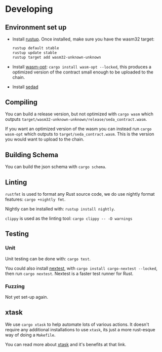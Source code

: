 # Developing

[1]: https://rustup.rs/
[2]: https://github.com/WebAssembly/binaryen
[3]: https://github.com/sedaprotocol/seda-chain
[4]: https://nexte.st/


## Environment set up

- Install [rustup][1]. Once installed, make sure you have the wasm32 target:

  ```bash
  rustup default stable
  rustup update stable
  rustup target add wasm32-unknown-unknown
  ```

- Install [wasm-opt][2]: `cargo install wasm-opt --locked`, this produces a optimized version of the contract small enough to be uploaded to the chain.


- Install [sedad][3]

## Compiling

You can build a release version, but not optimized with `cargo wasm` which outputs `target/wasm32-unknown-unknown/release/seda_contract.wasm`.

If you want an optimized version of the wasm you can instead run `cargo wasm-opt` which outputs to `target/seda_contract.wasm`. This is the version you would want to upload to the chain.

## Building Schema

You can build the json schema with `cargo schema`.

## Linting

`rustfmt` is used to format any Rust source code, we do use nightly format features: `cargo +nightly fmt`.

Nightly can be installed with: `rustup install nightly`. 

`clippy` is used as the linting tool: `cargo clippy -- -D warnings`

## Testing

### Unit

Unit testing can be done with: `cargo test`.

You could also install [nextest][4], with `cargo install cargo-nextest --locked`, then run `cargo nextest`. Nextest is a faster test runner for Rust.

### Fuzzing

Not yet set-up again.
<!-- 
To install fuzzing deps you can run:

```sh
make install-fuzz-deps
```

To list fuzz targets you can run:

```sh
make fuzz-list
```

> [!NOTE]
> The first time you do a `fuzz-run` command takes a very long time to build...
> This does cause the make command to timeout... not sure how to workaround that...

To run a fuzz target indefinitely:

```sh
FUZZ_TARGET=proxy-instantiate make fuzz-run
```

To run a fuzz target for a specifed amount of time:

```sh
TIME=1h FUZZ_TARGET=proxy-instantiate make fuzz-run-timeout
```

To re-run a found failing instance:

```sh
FUZZ_TARGET=proxy-instantiate ARTIFACT_PATH=./fuzz/artifacts/proxy-instantiate/crash-foo make fuzz-reproduce
```

To minify a found failing instance:

```sh
FUZZ_TARGET=proxy-instantiate ARTIFACT_PATH=./fuzz/artifacts/proxy-instantiate/crash-foo make fuzz-minify
```

When a failing instance is found the fuzzer will stop and tell you how to reproduce and mimize the test case:

Example output:

```bash
thread '<unnamed>' panicked at 'assertion failed: claimable_balance.amount > 0', fuzz_targets/fuzz_target_1.rs:130:13
note: run with `RUST_BACKTRACE=1` environment variable to display a backtrace
==6102== ERROR: libFuzzer: deadly signal
    #0 0x561f6ae3a431  (/home/azureuser/data/stellar/soroban-examples/fuzzing/fuzz/target/x86_64-unknown-linux-gnu/release/fuzz_target_1+0x1c80431) (BuildId: 6a95a932984a405ebab8171dddc9f812fdf16846)
    #1 0x561f6e3855b0  (/home/azureuser/data/stellar/soroban-examples/fuzzing/fuzz/target/x86_64-unknown-linux-gnu/release/fuzz_target_1+0x51cb5b0) (BuildId: 6a95a932984a405ebab8171dddc9f812fdf16846)
    #2 0x561f6e35c08a  (/home/azureuser/data/stellar/soroban-examples/fuzzing/fuzz/target/x86_64-unknown-linux-gnu/release/fuzz_target_1+0x51a208a) (BuildId: 6a95a932984a405ebab8171dddc9f812fdf16846)
    #3 0x7fce05f5e08f  (/lib/x86_64-linux-gnu/libc.so.6+0x4308f) (BuildId: 1878e6b475720c7c51969e69ab2d276fae6d1dee)
    #4 0x7fce05f5e00a  (/lib/x86_64-linux-gnu/libc.so.6+0x4300a) (BuildId: 1878e6b475720c7c51969e69ab2d276fae6d1dee)
    #5 0x7fce05f3d858  (/lib/x86_64-linux-gnu/libc.so.6+0x22858) (BuildId: 1878e6b475720c7c51969e69ab2d276fae6d1dee)
    ...
    #27 0x561f6e3847b9  (/home/azureuser/data/stellar/soroban-examples/fuzzing/fuzz/target/x86_64-unknown-linux-gnu/release/fuzz_target_1+0x51ca7b9) (BuildId: 6a95a932984a405ebab8171dddc9f812fdf16846)
    #28 0x561f6ad98346  (/home/azureuser/data/stellar/soroban-examples/fuzzing/fuzz/target/x86_64-unknown-linux-gnu/release/fuzz_target_1+0x1bde346) (BuildId: 6a95a932984a405ebab8171dddc9f812fdf16846)
    #29 0x7fce05f3f082  (/lib/x86_64-linux-gnu/libc.so.6+0x24082) (BuildId: 1878e6b475720c7c51969e69ab2d276fae6d1dee)
    #30 0x561f6ad9837d  (/home/azureuser/data/stellar/soroban-examples/fuzzing/fuzz/target/x86_64-unknown-linux-gnu/release/fuzz_target_1+0x1bde37d) (BuildId: 6a95a932984a405ebab8171dddc9f812fdf16846)

NOTE: libFuzzer has rudimentary signal handlers.
      Combine libFuzzer with AddressSanitizer or similar for better crash reports.
SUMMARY: libFuzzer: deadly signal
MS: 0 ; base unit: 0000000000000000000000000000000000000000
0x0,0x0,0x0,0x0,0x0,0x0,0x0,0x0,0x0,0x0,0x0,0x0,0x0,0x0,0x0,0x0,0x0,0x0,0x5d,0x0,0x0,0x0,0x0,0x0,0x0,0x0,0x0,0xff,0x5f,0x5f,0x52,0xff,
\000\000\000\000\000\000\000\000\000\000\000\000\000\000\000\000\000\000]\000\000\000\000\000\000\000\000\377__R\377
artifact_prefix='/home/azureuser/data/stellar/soroban-examples/fuzzing/fuzz/artifacts/fuzz_target_1/'; Test unit written to /home/azureuser/data/stellar/soroban-examples/fuzzing/fuzz/artifacts/fuzz_target_1/crash-04704b1542f61a21a4649e39023ec57ff502f627
Base64: AAAAAAAAAAAAAAAAAAAAAAAAXQAAAAAAAAAA/19fUv8=

────────────────────────────────────────────────────────────────────────────────

Failing input:

        fuzz/artifacts/fuzz_target_1/crash-04704b1542f61a21a4649e39023ec57ff502f627

Output of `std::fmt::Debug`:

        Input {
            deposit_amount: 0,
            claim_amount: -901525218878596739118967460911579136,
        }

Reproduce with:

        cargo fuzz run fuzz_target_1 fuzz/artifacts/fuzz_target_1/crash-04704b1542f61a21a4649e39023ec57ff502f627

Minimize test case with:

        cargo fuzz tmin fuzz_target_1 fuzz/artifacts/fuzz_target_1/crash-04704b1542f61a21a4649e39023ec57ff502f627

────────────────────────────────────────────────────────────────────────────────

Error: Fuzz target exited with exit status: 77
```

Just note the two following things:

1. To run cargo fuzz yourself currently on the this repo you must do `cargo +nightly-2024-01-21 fuzz ...`, or just run the commands above.
2. These failures are gitignored. The goal is to minimize and create a unit test. -->

## xtask

We use `cargo xtask` to help automate lots of various actions.
It doesn't require any additional installations to use `xtask`, its just a more rust-esque way of doing a `Makefile`.

You can read more about [xtask](https://github.com/matklad/cargo-xtask) and it's benefits at that link.